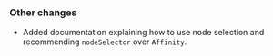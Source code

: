 <!-- Delete the sections that don't apply -->

### Other changes

- Added documentation explaining how to use node selection and recommending `nodeSelector` over `Affinity`.
